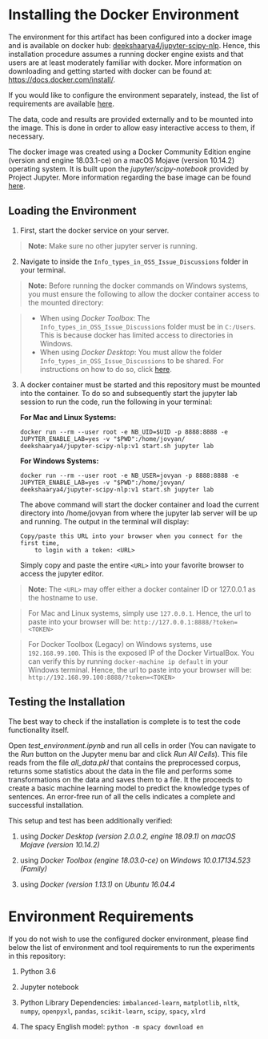 # Installing the Docker Environment

The environment for this artifact has been configured into a docker image and is available on docker hub:  [deekshaarya4/jupyter-scipy-nlp](https://cloud.docker.com/u/deekshaarya4/repository/docker/deekshaarya4/jupyter-scipy-nlp). Hence, this installation procedure assumes a running docker engine exists and that users are at least moderately familiar with docker. More information on downloading and getting started with docker can be found at: https://docs.docker.com/install/.

If you would like to configure the environment separately, instead, the list of requirements are available [here](#environment-requirements).

The data, code and results are provided externally and to be mounted into the image. This is done in order to allow easy interactive access to them, if necessary.

The docker image was created using a Docker Community Edition engine (version and engine 18.03.1-ce) on a macOS Mojave (version 10.14.2) operating system. It is built upon the *jupyter/scipy-notebook* provided by Project Jupyter. More information regarding the base image can be found [here](https://jupyter-docker-stacks.readthedocs.io/en/latest/using/selecting.html).

## Loading the Environment

1. First, start the docker service on your server.

> **Note:** Make sure no other jupyter server is running.

2. Navigate to inside the `Info_types_in_OSS_Issue_Discussions` folder in your terminal.

> **Note:** Before running the docker commands on Windows systems, you must ensure the following to allow the docker container access to the mounted directory:

> - When using _Docker Toolbox_: The `Info_types_in_OSS_Issue_Discussions` folder must be in `C:/Users`. This is because docker has limited access to directories in Windows.
> - When using _Docker Desktop_: You must allow the folder `Info_types_in_OSS_Issue_Discussions` to be shared. For instructions on how to do so, click  [here](https://docs.docker.com/docker-for-windows/troubleshoot/#shared-drives).

3. A docker container must be started and this repository must be mounted into the container. To do so and subsequently start the jupyter lab session to run the code, run the following in your terminal:

   **For Mac and Linux Systems:**

    `docker run --rm --user root -e NB_UID=$UID -p 8888:8888 -e JUPYTER_ENABLE_LAB=yes -v "$PWD":/home/jovyan/ deekshaarya4/jupyter-scipy-nlp:v1 start.sh jupyter lab`

   **For Windows Systems:**

    `docker run --rm --user root -e NB_USER=jovyan -p 8888:8888 -e JUPYTER_ENABLE_LAB=yes -v "$PWD":/home/jovyan/ deekshaarya4/jupyter-scipy-nlp:v1 start.sh jupyter lab`

   The above command will start the docker container and load the current directory into /home/jovyan from where the jupyter lab server will be up and running. The output in the terminal will display:

    ```
    Copy/paste this URL into your browser when you connect for the first time,
        to login with a token: <URL>
    ```

   Simply copy and paste the entire `<URL>` into your favorite browser to access the jupyter editor.

>**Note:** The `<URL>` may offer either a docker container ID or 127.0.0.1 as the hostname to use.

>For Mac and Linux systems, simply use `127.0.0.1`. Hence, the url to paste into your browser will be: `http://127.0.0.1:8888/?token=<TOKEN>`

>For Docker Toolbox (Legacy) on Windows systems, use `192.168.99.100`. This is the exposed IP of the Docker VirtualBox. You can verify this by running `docker-machine ip default` in your Windows terminal. Hence, the url to paste into your browser will be: `http://192.168.99.100:8888/?token=<TOKEN>`

## Testing the Installation

The best way to check if the installation is complete is to test the code functionality itself.

Open *test_environment.ipynb* and run all cells in order (You can navigate to the *Run* button on the Jupyter menu bar and click *Run All Cells*). This file reads from the file *all_data.pkl* that contains the preprocessed corpus, returns some statistics about the data in the file and performs some transformations on the data and saves them to a file. It the proceeds to create a basic machine learning model to predict the knowledge types of sentences. An error-free run of all the cells indicates a complete and successful installation.

This setup and test has been additionally verified:

1. using _Docker Desktop (version 2.0.0.2, engine 18.09.1)_ on _macOS Mojave (version 10.14.2)_

2. using _Docker Toolbox (engine 18.03.0-ce)_ on _Windows 10.0.17134.523 (Family)_

3. using _Docker (version 1.13.1)_ on _Ubuntu 16.04.4_

# Environment Requirements

If you do not wish to use the configured docker environment, please find below the list of environment and tool requirements to run the experiments in this repository:
1. Python 3.6

2. Jupyter notebook

3. Python Library Dependencies:
    `imbalanced-learn`, `matplotlib`, `nltk`, `numpy`, `openpyxl`, `pandas`, `scikit-learn`, `scipy`, `spacy`, `xlrd`

4. The spacy English model: `python -m spacy download en`

